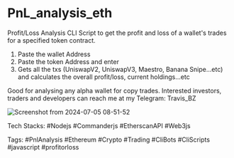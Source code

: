 # PnL_analysis_eth
Profit/Loss Analysis CLI Script to get the profit and loss of a wallet's trades for a specified token contract.

1. Paste the wallet Address
2. Paste the token Address and enter
3. Gets all the txs (UniswapV2, UniswapV3, Maestro, Banana Snipe...etc) and calculates the overall profit/loss, current holdings...etc

Good for analysing any alpha wallet for copy trades. Interested investors, traders and developers can reach me at my Telegram: Travis_BZ

![Screenshot from 2024-07-05 08-51-52](https://github.com/TrasherTravis/PnL_analysis_eth/assets/69963432/73a1d4f8-47ae-4488-9df0-7feaf9b21c17)

Tech Stacks: #Nodejs #Commanderjs #EtherscanAPI #Web3js

Tags: #PnlAnalysis #Ethereum #Crypto #Trading #CliBots #CliScripts #javascript #profitorloss

